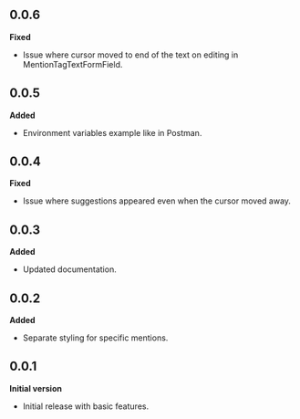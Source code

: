 ## 0.0.6
**Fixed**
- Issue where cursor moved to end of the text on editing in MentionTagTextFormField.

## 0.0.5
**Added**
- Environment variables example like in Postman.

## 0.0.4
**Fixed**
- Issue where suggestions appeared even when the cursor moved away.

## 0.0.3
**Added**
- Updated documentation.

## 0.0.2
**Added**
- Separate styling for specific mentions.

## 0.0.1
**Initial version**
- Initial release with basic features.
